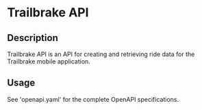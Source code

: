 # Trailbrake API

## Description

Trailbrake API is an API for creating and retrieving ride data for the Trailbrake mobile application.

## Usage

See 'openapi.yaml' for the complete OpenAPI specifications.